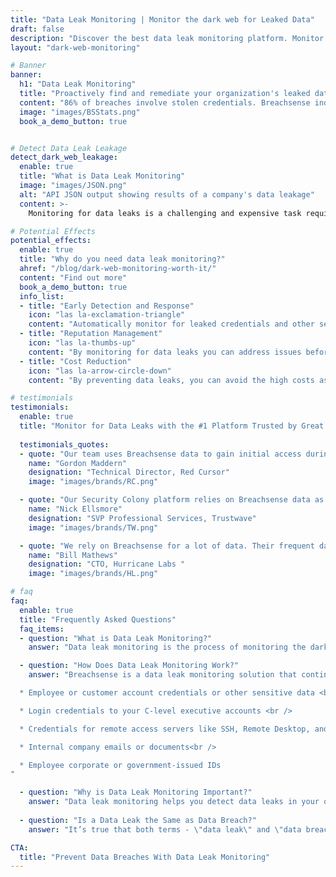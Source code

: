 ```yaml
---
title: "Data Leak Monitoring | Monitor the dark web for Leaked Data"
draft: false
description: "Discover the best data leak monitoring platform. Monitor dark web for your organization's data leaks. Get alerts when your leaked data is found on the dark web."
layout: "dark-web-monitoring"

# Banner
banner:
  h1: "Data Leak Monitoring" 
  title: "Proactively find and remediate your organization's leaked data before criminals exploit them"
  content: "86% of breaches involve stolen credentials. Breachsense indexes leaked data and notifies you when your organization’s assets are found so that you can remediate the threat before it's exploited."
  image: "images/BSStats.png"
  book_a_demo_button: true


# Detect Data Leak Leakage
detect_dark_web_leakage:
  enable: true
  title: "What is Data Leak Monitoring"
  image: "images/JSON.png"
  alt: "API JSON output showing results of a company's data leakage"
  content: >-
    Monitoring for data leaks is a challenging and expensive task requiring constant data and intelligence collection across multiple platforms. This includes monitoring the dark web, public internet, and other online platforms for signs that sensitive information like employee credentials, session tokens, or internal company documents have been exposed or are being sold or shared without authorization.<br><br>Initial Access Brokers and various threat actors sell and trade access to millions of networks daily. Breachsense uses both human and artificial intelligence to collect and analyze raw intelligence from across the dark web in real time. This enables security teams to locate compromised credentials, session tokens and other potential threats before they can be exploited. By continuously scanning and analyzing these sources, organizations can proactively detect and respond to data leaks, reducing the risk of financial loss, reputational damage, and legal consequences. 

# Potential Effects
potential_effects:
  enable: true
  title: "Why do you need data leak monitoring?"
  ahref: "/blog/dark-web-monitoring-worth-it/"
  content: "Find out more"
  book_a_demo_button: true
  info_list:
  - title: "Early Detection and Response"
    icon: "las la-exclamation-triangle"
    content: "Automatically monitor for leaked credentials and other sensitive data. Get notified as soon as your data has been found on the dark web"
  - title: "Reputation Management"
    icon: "las la-thumbs-up"
    content: "By monitoring for data leaks you can address issues before they become public, helping to maintain your reputation."
  - title: "Cost Reduction"
    icon: "las la-arrow-circle-down"
    content: "By preventing data leaks, you can avoid the high costs associated with a breach like legal fees, fines and the expenses of notifying victims."

# testimonials
testimonials:   
  enable: true
  title: "Monitor for Data Leaks with the #1 Platform Trusted by Great Companies from All Over the World"
  
  testimonials_quotes:
  - quote: "Our team uses Breachsense data to gain initial access during pen testing and red team engagements. The API is simple to use and the support is always helpful and responds quickly."
    name: "Gordon Maddern"
    designation: "Technical Director, Red Cursor"
    image: "images/brands/RC.png"

  - quote: "Our Security Colony platform relies on Breachsense data as part of our dark web monitoring service. The data is continuously updated and high quality. Highly recommend!"
    name: "Nick Ellsmore"
    designation: "SVP Professional Services, Trustwave"
    image: "images/brands/TW.png"

  - quote: "We rely on Breachsense for a lot of data. Their frequent database updates, constant availability, and handling of big and small breaches alike means we are always covered."
    name: "Bill Mathews"
    designation: "CTO, Hurricane Labs "
    image: "images/brands/HL.png"

# faq
faq:
  enable: true
  title: "Frequently Asked Questions"
  faq_items:
  - question: "What is Data Leak Monitoring?"
    answer: "Data leak monitoring is the process of monitoring the dark web (dark web forums and dark web sites) for mentions of specific individuals, brands, phone numbers, other compromised credentials, and other types of sensitive information. With data leaks becoming increasingly common, ongoing data leak monitoring is essential for ensuring the safety of your customers' and employees’ sensitive personal information."

  - question: "How Does Data Leak Monitoring Work?"
    answer: "Breachsense is a data leak monitoring solution that continuously tracks millions of online sources, including IRC and Telegram channels, private cybercrime communities, ransomware marketplaces, and more. Your security team is notified the moment there are any mentions of your:

  * Employee or customer account credentials or other sensitive data <br />

  * Login credentials to your C-level executive accounts <br />

  * Credentials for remote access servers like SSH, Remote Desktop, and FTP<br />

  * Internal company emails or documents<br />

  * Employee corporate or government-issued IDs
"

  - question: "Why is Data Leak Monitoring Important?"
    answer: "Data leak monitoring helps you detect data leaks in your organization in real time, notifying you the moment there’s a mention of any sensitive information related to your organization. While you won’t be able to delete these mentions on the dark web, you will be able to apply preventative measures by canceling accounts, changing passwords, and so on, mitigating any potential damage."
    
  - question: "Is a Data Leak the Same as Data Breach?"
    answer: "It’s true that both terms - \"data leak\" and \"data breach\" - seem as if they referred to the same type of a cyber threat. In reality, however, they do have slightly different meanings. A data leak usually means an unauthorized release of confidential data, whether intentional or unintentional by a third party but also an employee of a company. A data breach, on the other hand, occurs where a third party gains unauthorized access, often malicious, to compromise sensitive information within a system or network."

CTA:
  title: "Prevent Data Breaches With Data Leak Monitoring"
---
```

